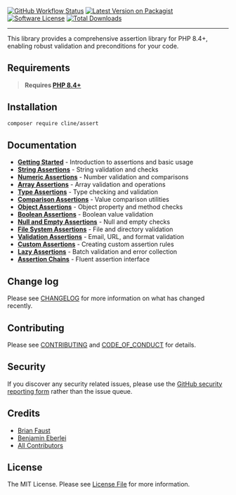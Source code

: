 [![GitHub Workflow Status][ico-tests]][link-tests]
[![Latest Version on Packagist][ico-version]][link-packagist]
[![Software License][ico-license]](LICENSE.md)
[![Total Downloads][ico-downloads]][link-downloads]

------

This library provides a comprehensive assertion library for PHP 8.4+, enabling robust validation and preconditions for your code.

## Requirements

> **Requires [PHP 8.4+](https://php.net/releases/)**

## Installation

```bash
composer require cline/assert
```

## Documentation

- **[Getting Started](cookbook/getting-started.md)** - Introduction to assertions and basic usage
- **[String Assertions](cookbook/string-assertions.md)** - String validation and checks
- **[Numeric Assertions](cookbook/numeric-assertions.md)** - Number validation and comparisons
- **[Array Assertions](cookbook/array-assertions.md)** - Array validation and operations
- **[Type Assertions](cookbook/type-assertions.md)** - Type checking and validation
- **[Comparison Assertions](cookbook/comparison-assertions.md)** - Value comparison utilities
- **[Object Assertions](cookbook/object-assertions.md)** - Object property and method checks
- **[Boolean Assertions](cookbook/boolean-assertions.md)** - Boolean value validation
- **[Null and Empty Assertions](cookbook/null-empty-assertions.md)** - Null and empty checks
- **[File System Assertions](cookbook/filesystem-assertions.md)** - File and directory validation
- **[Validation Assertions](cookbook/validation-assertions.md)** - Email, URL, and format validation
- **[Custom Assertions](cookbook/custom-assertions.md)** - Creating custom assertion rules
- **[Lazy Assertions](cookbook/lazy-assertions.md)** - Batch validation and error collection
- **[Assertion Chains](cookbook/assertion-chains.md)** - Fluent assertion interface

## Change log

Please see [CHANGELOG](CHANGELOG.md) for more information on what has changed recently.

## Contributing

Please see [CONTRIBUTING](CONTRIBUTING.md) and [CODE_OF_CONDUCT](CODE_OF_CONDUCT.md) for details.

## Security

If you discover any security related issues, please use the [GitHub security reporting form][link-security] rather than the issue queue.

## Credits

- [Brian Faust][link-maintainer]
- [Benjamin Eberlei][link-author]
- [All Contributors][link-contributors]

## License

The MIT License. Please see [License File](LICENSE.md) for more information.

[ico-tests]: https://github.com/faustbrian/assert/actions/workflows/quality-assurance.yaml/badge.svg
[ico-version]: https://img.shields.io/packagist/v/cline/assert.svg
[ico-license]: https://img.shields.io/badge/License-MIT-green.svg
[ico-downloads]: https://img.shields.io/packagist/dt/cline/assert.svg

[link-tests]: https://github.com/faustbrian/assert/actions
[link-packagist]: https://packagist.org/packages/cline/assert
[link-downloads]: https://packagist.org/packages/cline/assert
[link-security]: https://github.com/faustbrian/assert/security
[link-maintainer]: https://github.com/faustbrian
[link-author]: https://github.com/beberlei
[link-contributors]: ../../contributors
